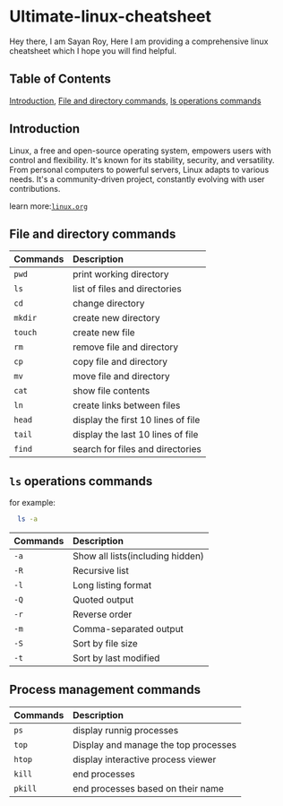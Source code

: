# Ultimate-linux-cheatsheet
Hey there, I am Sayan Roy, Here I am providing a comprehensive linux cheatsheet which I hope you will find helpful.
## Table of Contents
[Introduction](#introduction), [File and directory commands](#file-and-directory-commands), [ls operations commands](#ls-operations-commands)
## Introduction
Linux, a free and open-source operating system, empowers users with control and flexibility. It's known for its stability, security, and versatility. From personal computers to powerful servers, Linux adapts to various needs. It's a community-driven project, constantly evolving with user contributions.

learn more:[`linux.org`](https://www.linux.org/)
## File and directory commands
| **Commands** | **Description**|
| :------- | :------------------------- |
| `pwd` | print working directory |
| `ls` | list of files and directories |
| `cd` | change directory |
| `mkdir` | create new directory |
| `touch` | create new file|
| `rm` | remove file and directory |
| `cp` | copy file and directory |
| `mv` | move file and directory |
| `cat` | show file contents |
| `ln` | create links between files |
| `head` | display the first 10 lines of file |
| `tail` | display the last 10 lines of file |
| `find` | search for files and directories |

## `ls` operations commands
for example:
```bash
  ls -a
```
| **Commands** | **Description** |
| :-------- | :-------------- |
| `-a` | Show all lists(including hidden) |
| `-R` | Recursive list |
| `-l` | Long listing format |
| `-Q` | Quoted output |
| `-r` | Reverse order |
| `-m` | Comma-­sep­arated output |
| `-S` | Sort by file size |
| `-t` | Sort by last modified |

## Process management commands
| **Commands** | **Description** |
| :-------- | :-------------- |
| `ps` | display runnig processes |
| `top` | Display and manage the top processes |
| `htop` | display interactive process viewer |
| `kill` | end processes |
| `pkill` | end processes based on their name |
